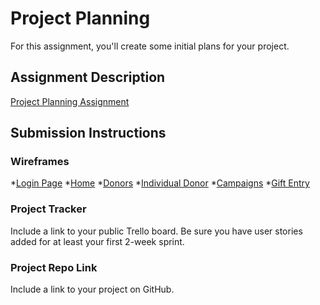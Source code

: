 # Project Planning
For this assignment, you'll create some initial plans for your project.

## Assignment Description
[Project Planning Assignment](https://education.launchcode.org/liftoff/modules/assignments/project-planning)

## Submission Instructions

### Wireframes

*[Login Page](https://github.com/cmfournier/liftoff-assignments/blob/master/P3-Project_Planning/1_login.jpg)
*[Home](https://github.com/cmfournier/liftoff-assignments/blob/master/P3-Project_Planning/2_Home.jpg)
*[Donors](https://github.com/cmfournier/liftoff-assignments/blob/master/P3-Project_Planning/3_Donors.jpg)
*[Individual Donor](https://github.com/cmfournier/liftoff-assignments/blob/master/P3-Project_Planning/4_Ind_Donor.jpg)
*[Campaigns](https://github.com/cmfournier/liftoff-assignments/blob/master/P3-Project_Planning/5_Campaigns.jpg)
*[Gift Entry](https://github.com/cmfournier/liftoff-assignments/blob/master/P3-Project_Planning/6_Gift_Entry.jpg)

### Project Tracker

Include a link to your public Trello board. Be sure you have user stories added for at least your first 2-week sprint.

### Project Repo Link

Include a link to your project on GitHub.
